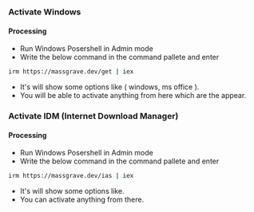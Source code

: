### Activate Windows

#### Processing

- Run Windows Posershell in Admin mode
- Write the below command in the command pallete and enter

```bash
irm https://massgrave.dev/get | iex
```
- It's will show some options like ( windows, ms office ).
- You will be able to activate anything from here which are the appear.


### Activate IDM (Internet Download Manager)

#### Processing
- Run Windows Posershell in Admin mode
- Write the below command in the command pallete and enter
```bash
irm https://massgrave.dev/ias | iex
```
- It's will show some options like.
- You can activate anything from there.
